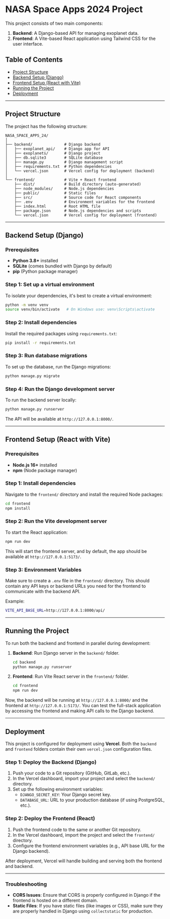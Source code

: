 # NASA Space Apps 2024 Project

This project consists of two main components:
1. **Backend**: A Django-based API for managing exoplanet data.
2. **Frontend**: A Vite-based React application using Tailwind CSS for the user interface.

## Table of Contents
- [Project Structure](#project-structure)
- [Backend Setup (Django)](#backend-setup-django)
- [Frontend Setup (React with Vite)](#frontend-setup-react-with-vite)
- [Running the Project](#running-the-project)
- [Deployment](#deployment)

---

## Project Structure

The project has the following structure:

```
NASA_SPACE_APPS_24/
│
├── backend/              # Django backend
│   ├── exoplanet_api/    # Django app for API
│   ├── exoplanets/       # Django project
│   ├── db.sqlite3        # SQLite database
│   ├── manage.py         # Django management script
│   ├── requirements.txt  # Python dependencies
│   └── vercel.json       # Vercel config for deployment (backend)
│
└── frontend/             # Vite + React frontend
    ├── dist/             # Build directory (auto-generated)
    ├── node_modules/     # Node.js dependencies
    ├── public/           # Static files
    ├── src/              # Source code for React components
    ├── .env              # Environment variables for the frontend
    ├── index.html        # Root HTML file
    ├── package.json      # Node.js dependencies and scripts
    └── vercel.json       # Vercel config for deployment (frontend)
```

---

## Backend Setup (Django)

### Prerequisites
- **Python 3.8+** installed
- **SQLite** (comes bundled with Django by default)
- **pip** (Python package manager)

### Step 1: Set up a virtual environment
To isolate your dependencies, it's best to create a virtual environment:
```bash
python -m venv venv
source venv/bin/activate   # On Windows use: venv\Scripts\activate
```

### Step 2: Install dependencies
Install the required packages using `requirements.txt`:
```bash
pip install -r requirements.txt
```

### Step 3: Run database migrations
To set up the database, run the Django migrations:
```bash
python manage.py migrate
```

### Step 4: Run the Django development server
To run the backend server locally:
```bash
python manage.py runserver
```
The API will be available at `http://127.0.0.1:8000/`.

---

## Frontend Setup (React with Vite)

### Prerequisites
- **Node.js 16+** installed
- **npm** (Node package manager)

### Step 1: Install dependencies
Navigate to the `frontend/` directory and install the required Node packages:
```bash
cd frontend
npm install
```

### Step 2: Run the Vite development server
To start the React application:
```bash
npm run dev
```
This will start the frontend server, and by default, the app should be available at `http://127.0.0.1:5173/`.

### Step 3: Environment Variables
Make sure to create a `.env` file in the `frontend/` directory. This should contain any API keys or backend URLs you need for the frontend to communicate with the backend API.

Example:
```bash
VITE_API_BASE_URL=http://127.0.0.1:8000/api/
```

---

## Running the Project

To run both the backend and frontend in parallel during development:

1. **Backend**: Run Django server in the `backend/` folder.
   ```bash
   cd backend
   python manage.py runserver
   ```
2. **Frontend**: Run Vite React server in the `frontend/` folder.
   ```bash
   cd frontend
   npm run dev
   ```

Now, the backend will be running at `http://127.0.0.1:8000/` and the frontend at `http://127.0.0.1:5173/`. You can test the full-stack application by accessing the frontend and making API calls to the Django backend.

---

## Deployment

This project is configured for deployment using **Vercel**. Both the `backend` and `frontend` folders contain their own `vercel.json` configuration files.

### Step 1: Deploy the Backend (Django)
1. Push your code to a Git repository (GitHub, GitLab, etc.).
2. In the Vercel dashboard, import your project and select the `backend/` directory.
3. Set up the following environment variables:
   - `DJANGO_SECRET_KEY`: Your Django secret key.
   - `DATABASE_URL`: URL to your production database (if using PostgreSQL, etc.).

### Step 2: Deploy the Frontend (React)
1. Push the frontend code to the same or another Git repository.
2. In the Vercel dashboard, import the project and select the `frontend/` directory.
3. Configure the frontend environment variables (e.g., API base URL for the Django backend).

After deployment, Vercel will handle building and serving both the frontend and backend.

---

### Troubleshooting
- **CORS Issues**: Ensure that CORS is properly configured in Django if the frontend is hosted on a different domain.
- **Static Files**: If you have static files (like images or CSS), make sure they are properly handled in Django using `collectstatic` for production.
